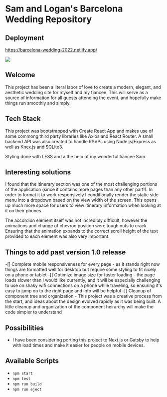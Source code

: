 # Sam and Logan's Barcelona Wedding Repository

## Deployment
https://barcelona-wedding-2022.netlify.app/

![](https://github.com/loganmetzger/barcelona22/blob/master/documentation/screenshot.png)

## Welcome
This project has been a literal labor of love to create a modern, elegant, and aesthetic wedding site for myself and my fiancee. This will serve as a source of information for all guests attending the event, and hopefully make things run smoothly and simply. 

## Tech Stack
This project was bootstrapped with Create React App and makes use of some commong third party libraries like Axios and React Router. A small backend API was also created to handle RSVPs using Node.js/Express as well as Knex.js and SQLite3. 

Styling done with LESS and a the help of my wonderful fiancee Sam.

## Interesting solutions
I found that the itinerary section was one of the most challenging portions of the application (since it contains more pages than any other part!). In order to format it to work responsively I conditionally render the static side menu into a dropdown based on the view width of the screen. This opens up much more space for users to view itinerary information when looking at it on their phones.

The accordion element itself was not incredibly difficult, however the animations and change of chevron position were tough nuts to crack. Ensuring that the animation expands to the correct scroll height of the text provided to each element was also very important.

## Things to add past version 1.0 release
-[] Complete mobile responsiveness for every page - as it stands right now things are formatted well for desktop but require some styling to fit nicely on a phone or tablet
-[] Optimize image size for faster loading - the page loads slower than I would like currently, and it will be especially challenging to use on shaky wifi connections on a phone while traveling, so ensuring it's easy to jump on to the right page and info will be helpful
-[] Cleanup of component tree and organization - This project was a creative process from the start, and ideas about the design evolved rapidly as it was being built. A little cleanup and organization of the component heirarchy will make the code simpler to understand

## Possibilities
- I have been considering porting this project to Next.js or Gatsby to help with load times and make it easier for people on mobile devices. 


## Available Scripts
- `npm start`
- `npm test`
- `npm run build`
- `npm run eject`
